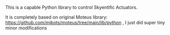 This is a capable Python library to control Skyentific Actuators. 

It is completely based on original Moteus library: https://github.com/mjbots/moteus/tree/main/lib/python , I just did super tiny minor modifications 
